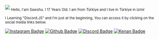 
![](https://raw.githubusercontent.com/Sawshu/README.md/main/maxwell-cat.gif) <sub> Hello, I'am Sawshu. I 17 Years Old. I am from Türkiye and I live in Türkiye in izmir </sub>

<sup> I Learning "Discord.JS" and I'm just at the beginning, You can access it by clicking on the social media links below. </sup>



[![Instagram Badge](https://img.shields.io/badge/-Instagram-23272a?style=flat-quare&labelColor=23272a&logo=instagram&logoColor=white&link=link)](https://www.instagram.com/sawshudev/) [![Github Badge](https://img.shields.io/badge/-Github-23272a?style=quare&labelColor=23272a&logo=Github&logoColor=white&link=link)](https://github.com/Sawshu) [![Discord Badge](https://img.shields.io/badge/-Sawshu%20Discord-23272a?style=flat-quare&labelColor=23272a&logo=discord&logoColor=white&link=link)](https://discord.com/users/1106168307117215816) [![Kenan Badge](https://img.shields.io/badge/-SD%20Shop-23272a?style=flat-quare&labelColor=23272a&logo=discord&logoColor=white&link=link/SD%20Shop%20-23272a)](https://discord.gg/mYerWUk5wg)
